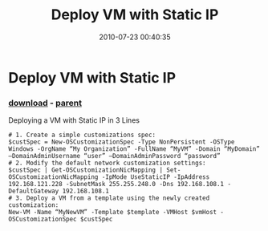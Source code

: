 ﻿---
pid:            2011
poster:         Nedko Nedev
title:          Deploy VM with Static IP
date:           2010-07-23 00:40:35
format:         posh
parent:         2010
parent:         2010

---

# Deploy VM with Static IP

### [download](2011.ps1) - [parent](2010.md)

Deploying a VM with Static IP in 3 Lines

```posh
# 1. Create a simple customizations spec:
$custSpec = New-OSCustomizationSpec -Type NonPersistent -OSType Windows -OrgName “My Organization” -FullName “MyVM” -Domain “MyDomain” –DomainAdminUsername “user” –DomainAdminPassword “password”
# 2. Modify the default network customization settings:
$custSpec | Get-OSCustomizationNicMapping | Set-OSCustomizationNicMapping -IpMode UseStaticIP -IpAddress 192.168.121.228 -SubnetMask 255.255.248.0 -Dns 192.168.108.1 -DefaultGateway 192.168.108.1
# 3. Deploy a VM from a template using the newly created customization:
New-VM -Name “MyNewVM” -Template $template -VMHost $vmHost -OSCustomizationSpec $custSpec
```

